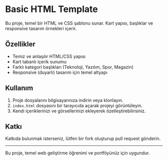 # Basic HTML Template

Bu proje, temel bir HTML ve CSS şablonu sunar. Kart yapısı, başlıklar ve responsive tasarım örnekleri içerir.

## Özellikler
- Temiz ve anlaşılır HTML/CSS yapısı
- Kart tabanlı içerik sunumu
- Farklı kategori başlıkları (Teknoloji, Yazılım, Spor, Magazin)
- Responsive (duyarlı) tasarım için temel altyapı

## Kullanım
1. Proje dosyalarını bilgisayarınıza indirin veya klonlayın.
2. `index.html` dosyasını bir tarayıcıda açarak projeyi görüntüleyin.
3. Kendi içeriklerinizi ve görsellerinizi ekleyerek özelleştirebilirsiniz.

## Katkı
Katkıda bulunmak isterseniz, lütfen bir fork oluşturup pull request gönderin.

---

Bu proje, temel web geliştirme öğrenimi ve portföyünüz için uygundur.
